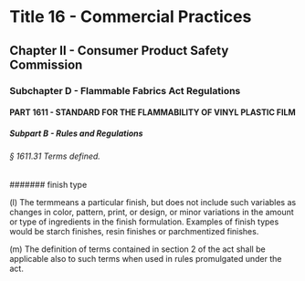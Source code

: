 
# Title 16 - Commercial Practices
## Chapter II - Consumer Product Safety Commission
### Subchapter D - Flammable Fabrics Act Regulations
#### PART 1611 - STANDARD FOR THE FLAMMABILITY OF VINYL PLASTIC FILM
##### Subpart B - Rules and Regulations
###### § 1611.31 Terms defined.
####### finish type

(l) The termmeans a particular finish, but does not include such variables as changes in color, pattern, print, or design, or minor variations in the amount or type of ingredients in the finish formulation. Examples of finish types would be starch finishes, resin finishes or parchmentized finishes.

(m) The definition of terms contained in section 2 of the act shall be applicable also to such terms when used in rules promulgated under the act.
